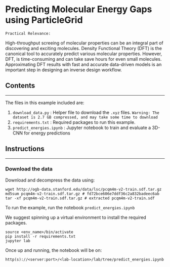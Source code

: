 # Predicting Molecular Energy Gaps using ParticleGrid

``Practical Relevance:``

 High-throughput screeing of molecular properties can be an integral part of discovering and exciting molecules. Density Functional Theory (DFT) is the canonical tool to accurately predict various molecular properties. However, DFT, is time-consuming and can take save hours for even small molecules. Approximating DFT results with fast and accurate data-driven models is an important step in designing an inverse design workflow. 

## Contents
---
The files in this example included are: 

1. `download_data.py` : Helper file to download the `.xyz` files. ``Warning: The dataset is 2.7 GB compressed, and may take some time to download`` 
3. `requirements.txt` : Required packages to run this example.  
2. `predict_energies.ipynb` : Jupyter notebook to train and evaluate a 3D-CNN for energy predictions

## Instructions
---

### Download the data 

Download and decompress the data using: 
```
wget http://ogb-data.stanford.edu/data/lsc/pcqm4m-v2-train.sdf.tar.gz
md5sum pcqm4m-v2-train.sdf.tar.gz # fd72bce606e7ddf36c2a832badeec6ab
tar -xf pcqm4m-v2-train.sdf.tar.gz # extracted pcqm4m-v2-train.sdf
```

To run the example, run the notebook `predict_energies.ipynb`

We suggest spinning up a virtual environment to install the required packages. 

```
source <env_name>/bin/activate
pip install -r requirements.txt
jupyter lab
```

Once up and running, the notebook will be on: 

```
http(s)://<server:port>/<lab-location>/lab/tree/predict_energies.ipynb
```